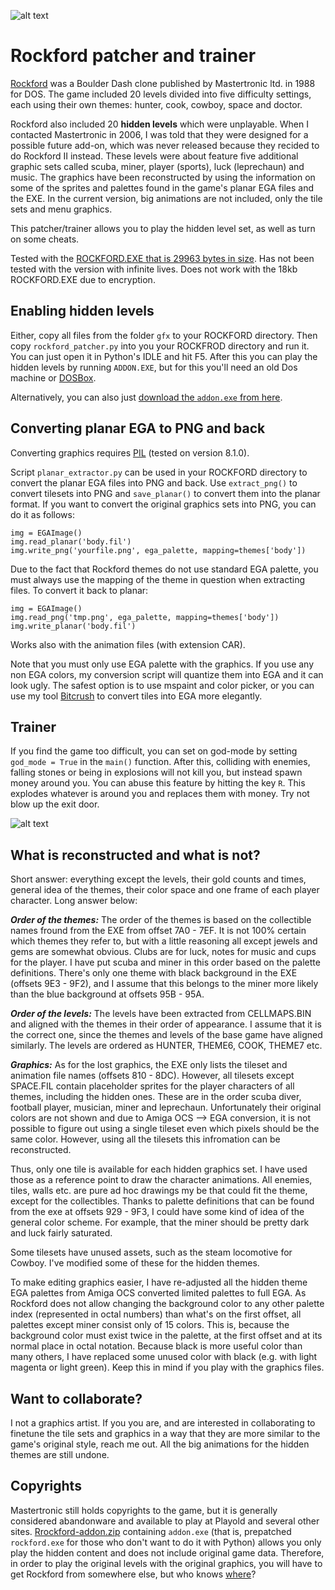 ![alt text](https://www.mv.helsinki.fi/home/asahala/rockford/banner3.png)

# Rockford patcher and trainer
[Rockford](https://en.wikipedia.org/wiki/Rockford_(video_game)) was a Boulder Dash clone published by Mastertronic ltd. in 1988 for DOS. The game included 20 levels divided into five difficulty settings, each using their own themes: hunter, cook, cowboy, space and doctor. 

Rockford also included 20 **hidden levels** which were unplayable. When I contacted Mastertronic in 2006, I was told that they were designed for a possible future add-on, which was never released because they recided to do Rockford II instead. These levels were about feature five additional graphic sets called scuba, miner, player (sports), luck (leprechaun) and music. The graphics have been reconstructed by using the information on some of the sprites and palettes found in the game's planar EGA files and the EXE. In the current version, big animations are not included, only the tile sets and menu graphics.

This patcher/trainer allows you to play the hidden level set, as well as turn on some cheats.

Tested with the [ROCKFORD.EXE that is 29963 bytes in size](https://www.xtcabandonware.com/game/786/rockford). Has not been tested with the version with infinite lives. Does not work with the 18kb ROCKFORD.EXE due to encryption.

## Enabling hidden levels
Either, copy all files from the folder ```gfx``` to your ROCKFORD directory. Then copy ```rockford_patcher.py``` into you your ROCKFROD directory and run it. You can just open it in Python's IDLE and hit F5. After this you can play the hidden levels by running ```ADDON.EXE```, but for this you'll need an old Dos machine or [DOSBox](https://www.dosbox.com/).

Alternatively, you can also just [download the ```addon.exe``` from here](https://www.mv.helsinki.fi/home/asahala/rockford/rockford-disk2.zip).

## Converting planar EGA to PNG and back
Converting graphics requires [PIL](https://pypi.org/project/Pillow/) (tested on version 8.1.0).

Script ```planar_extractor.py``` can be used in your ROCKFORD directory to convert the planar EGA files into PNG and back. Use ```extract_png()``` to convert tilesets into PNG and ```save_planar()``` to convert them into the planar format. If you want to convert the original graphics sets into PNG, you can do it as follows:

```
img = EGAImage()
img.read_planar('body.fil')
img.write_png('yourfile.png', ega_palette, mapping=themes['body'])
```
Due to the fact that Rockford themes do not use standard EGA palette, you must always use the mapping of the theme in question when extracting files. To convert it back to planar:

```
img = EGAImage()
img.read_png('tmp.png', ega_palette, mapping=themes['body'])
img.write_planar('body.fil')
```
Works also with the animation files (with extension CAR). 

Note that you must only use EGA palette with the graphics. If you use any non EGA colors, my conversion script will quantize them into EGA and it can look ugly. The safest option is to use mspaint and color picker, or you can use my tool [Bitcrush](https://github.com/asahala/Bitcrush) to convert tiles into EGA more elegantly. 

## Trainer
If you find the game too difficult, you can set on god-mode by setting ```god_mode = True``` in the ```main()``` function. After this, colliding with enemies, falling stones or being in explosions will not kill you, but instead spawn money around you. You can abuse this feature by hitting the key ```R```. This explodes whatever is around you and replaces them with money. Try not blow up the exit door.

![alt text](https://www.mv.helsinki.fi/home/asahala/rockford/screenshot.png)

## What is reconstructed and what is not?
Short answer: everything except the levels, their gold counts and times, general idea of the themes, their color space and one frame of each player character. Long answer below:

***Order of the themes:*** The order of the themes is based on the collectible names fround from the EXE from offset 7A0 - 7EF. It is not 100% certain which themes they refer to, but with a little reasoning all except jewels and gems are somewhat obvious. Clubs are for luck, notes for music and cups for the player. I have put scuba and miner in this order based on the palette definitions. There's only one theme with black background in the EXE (offsets 9E3 - 9F2), and I assume that this belongs to the miner more likely than the blue background at offsets 95B - 95A.

***Order of the levels:*** The levels have been extracted from CELLMAPS.BIN and aligned with the themes in their order of appearance. I assume that it is the correct one, since the themes and levels of the base game have aligned similarly. The levels are ordered as HUNTER, THEME6, COOK, THEME7 etc.

***Graphics:*** As for the lost graphics, the EXE only lists the tileset and animation file names (offsets 810 - 8DC). However, all tilesets except SPACE.FIL contain placeholder sprites for the player characters of all themes, including the hidden ones. These are in the order scuba diver, football player, musician, miner and leprechaun. Unfortunately their original colors are not shown and due to Amiga OCS --> EGA conversion, it is not possible to figure out using a single tileset even which pixels should be the same color. However, using all the tilesets this infromation can be reconstructed. 

Thus, only one tile is available for each hidden graphics set. I have used those as a reference point to draw the character animations. All enemies, tiles, walls etc. are pure ad hoc drawings my be that could fit the theme, except for the collectibles. Thanks to palette definitions that can be found from the exe at offsets 929 - 9F3, I could have some kind of idea of the general color scheme. For example, that the miner should be pretty dark and luck fairly saturated.

Some tilesets have unused assets, such as the steam locomotive for Cowboy. I've modified some of these for the hidden themes.

To make editing graphics easier, I have re-adjusted all the hidden theme EGA palettes from Amiga OCS converted limited palettes to full EGA. As Rockford does not allow changing the background color to any other palette index (represented in octal numbers) than what's on the first offset, all palettes except miner consist only of 15 colors. This is, because the background color must exist twice in the palette, at the first offset and at its normal place in octal notation. Because black is more useful color than many others, I have replaced some unused color with black (e.g. with light magenta or light green). Keep this in mind if you play with the graphics files.

## Want to collaborate?
I not a graphics artist. If you you are, and are interested in collaborating to finetune the tile sets and graphics in a way that they are more similar to the game's original style, reach me out. All the big animations for the hidden themes are still undone.

## Copyrights
Mastertronic still holds copyrights to the game, but it is generally considered abandonware and available to play at Playold and several other sites. [Rrockford-addon.zip](https://www.mv.helsinki.fi/home/asahala/rockford/rockford-disk2.zip) containing ```addon.exe``` (that is, prepatched ```rockford.exe``` for those who don't want to do it with Python) allows you only play the hidden content and does not include original game data. Therefore, in order to play the original levels with the original graphics, you will have to get Rockford from somewhere else, but who knows [where](https://www.xtcabandonware.com/game/786/rockford)?


